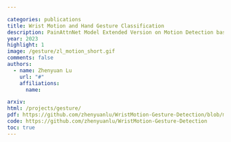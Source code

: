 ```yaml
---

categories: publications
title: Wrist Motion and Hand Gesture Classification
description: PainAttnNet Model Extended Version on Motion Detection based on Signals.
year: 2023
highlight: 1
image: /gesture/zl_motion_short.gif
comments: false
authors:
  - name: Zhenyuan Lu
    url: "#"
    affiliations: 
      name: 

arxiv: 
html: /projects/gesture/
pdf: https://github.com/zhenyuanlu/WristMotion-Gesture-Detection/blob/main/report/PisonWrist.pdf
code: https://github.com/zhenyuanlu/WristMotion-Gesture-Detection
toc: true
---
```



